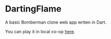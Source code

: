 DartingFlame
============

A basic Bomberman clone web app writen in Dart.

You can play it in local co-op [here](http://simonvoid.ownit.nu/dartingflame/web/dartingflame.html).
